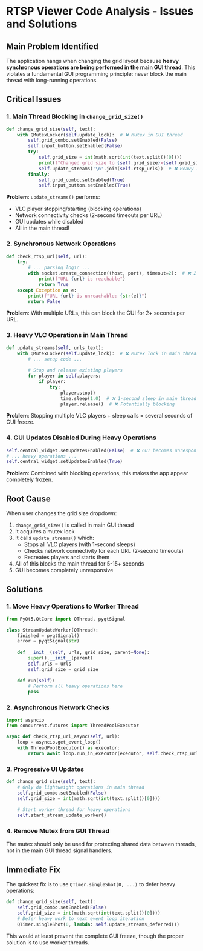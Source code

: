 # RTSP Viewer Code Analysis - Issues and Solutions

## Main Problem Identified

The application hangs when changing the grid layout because **heavy synchronous operations are being performed in the main GUI thread**. This violates a fundamental GUI programming principle: never block the main thread with long-running operations.

## Critical Issues

### 1. **Main Thread Blocking in `change_grid_size()`**
```python
def change_grid_size(self, text):
    with QMutexLocker(self.update_lock):  # ❌ Mutex in GUI thread
        self.grid_combo.setEnabled(False)
        self.input_button.setEnabled(False)
        try:
            self.grid_size = int(math.sqrt(int(text.split()[0])))
            print(f"Changed grid size to {self.grid_size}x{self.grid_size}")
            self.update_streams('\n'.join(self.rtsp_urls))  # ❌ Heavy operation in main thread
        finally:
            self.grid_combo.setEnabled(True)
            self.input_button.setEnabled(True)
```

**Problem**: `update_streams()` performs:
- VLC player stopping/starting (blocking operations)
- Network connectivity checks (2-second timeouts per URL)
- GUI updates while disabled
- All in the main thread!

### 2. **Synchronous Network Operations**
```python
def check_rtsp_url(self, url):
    try:
        # ... parsing logic ...
        with socket.create_connection((host, port), timeout=2):  # ❌ 2-second block per URL
            print(f"URL {url} is reachable")
            return True
    except Exception as e:
        print(f"URL {url} is unreachable: {str(e)}")
        return False
```

**Problem**: With multiple URLs, this can block the GUI for 2+ seconds per URL.

### 3. **Heavy VLC Operations in Main Thread**
```python
def update_streams(self, urls_text):
    with QMutexLocker(self.update_lock):  # ❌ Mutex lock in main thread
        # ... setup code ...
        
        # Stop and release existing players
        for player in self.players:
            if player:
                try:
                    player.stop()
                    time.sleep(1.0)  # ❌ 1-second sleep in main thread!
                    player.release()  # ❌ Potentially blocking
```

**Problem**: Stopping multiple VLC players + sleep calls = several seconds of GUI freeze.

### 4. **GUI Updates Disabled During Heavy Operations**
```python
self.central_widget.setUpdatesEnabled(False)  # ❌ GUI becomes unresponsive
# ... heavy operations ...
self.central_widget.setUpdatesEnabled(True)
```

**Problem**: Combined with blocking operations, this makes the app appear completely frozen.

## Root Cause

When user changes the grid size dropdown:
1. `change_grid_size()` is called in main GUI thread
2. It acquires a mutex lock
3. It calls `update_streams()` which:
   - Stops all VLC players (with 1-second sleeps)
   - Checks network connectivity for each URL (2-second timeouts)
   - Recreates players and starts them
4. All of this blocks the main thread for 5-15+ seconds
5. GUI becomes completely unresponsive

## Solutions

### 1. **Move Heavy Operations to Worker Thread**
```python
from PyQt5.QtCore import QThread, pyqtSignal

class StreamUpdateWorker(QThread):
    finished = pyqtSignal()
    error = pyqtSignal(str)
    
    def __init__(self, urls, grid_size, parent=None):
        super().__init__(parent)
        self.urls = urls
        self.grid_size = grid_size
    
    def run(self):
        # Perform all heavy operations here
        pass
```

### 2. **Asynchronous Network Checks**
```python
import asyncio
from concurrent.futures import ThreadPoolExecutor

async def check_rtsp_url_async(self, url):
    loop = asyncio.get_event_loop()
    with ThreadPoolExecutor() as executor:
        return await loop.run_in_executor(executor, self.check_rtsp_url, url)
```

### 3. **Progressive UI Updates**
```python
def change_grid_size(self, text):
    # Only do lightweight operations in main thread
    self.grid_combo.setEnabled(False)
    self.grid_size = int(math.sqrt(int(text.split()[0])))
    
    # Start worker thread for heavy operations
    self.start_stream_update_worker()
```

### 4. **Remove Mutex from GUI Thread**
The mutex should only be used for protecting shared data between threads, not in the main GUI thread signal handlers.

## Immediate Fix

The quickest fix is to use `QTimer.singleShot(0, ...)` to defer heavy operations:

```python
def change_grid_size(self, text):
    self.grid_combo.setEnabled(False)
    self.grid_size = int(math.sqrt(int(text.split()[0])))
    # Defer heavy work to next event loop iteration
    QTimer.singleShot(0, lambda: self.update_streams_deferred())
```

This would at least prevent the complete GUI freeze, though the proper solution is to use worker threads.